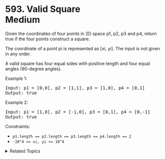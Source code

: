 # 593. Valid Square<br> Medium

Given the coordinates of four points in 2D space p1, p2, p3 and p4, return true if the four points construct a square.

The coordinate of a point pi is represented as [xi, yi]. The input is not given in any order.

A valid square has four equal sides with positive length and four equal angles (90-degree angles).

Example 1:

<pre>
Input: p1 = [0,0], p2 = [1,1], p3 = [1,0], p4 = [0,1]
Output: true
</pre>

Example 2:

<pre>
Input: p1 = [1,0], p2 = [-1,0], p3 = [0,1], p4 = [0,-1]
Output: true
</pre>

Constraints:

- `p1.length == p2.length == p3.length == p4.length == 2`
- `-10^4 <= xi, yi <= 10^4`

<details>

<summary> Related Topics </summary>

-   `Geometry`

</details>
